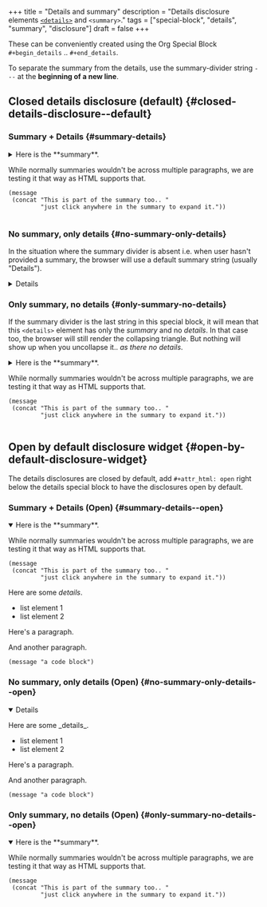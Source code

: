 +++
title = "Details and summary"
description = "Details disclosure elements [`<details>`](https://developer.mozilla.org/en-US/docs/Web/HTML/Element/details) and `<summary>`."
tags = ["special-block", "details", "summary", "disclosure"]
draft = false
+++

These can be conveniently created using the Org Special Block
`#+begin_details` .. `#+end_details`.

To separate the summary from the details, use the summary-divider
string `---` at the **beginning of a new line**.


## Closed details disclosure (default) {#closed-details-disclosure--default}


### Summary + Details {#summary-details}

<details><summary>Here is the **summary**.

While normally summaries wouldn't be across multiple paragraphs, we
are testing it that way as HTML supports that.

```emacs-lisp
(message
 (concat "This is part of the summary too.. "
         "just click anywhere in the summary to expand it."))
```
</summary><p class="details">

Here are some _details_.

-   list element 1
-   list element 2

Here's a paragraph.

And another paragraph.

```emacs-lisp
(message "a code block")
```
</p></details>


### No summary, only details {#no-summary-only-details}

In the situation where the summary divider is absent i.e. when user
hasn't provided a summary, the browser will use a default summary
string (usually "Details").

<details><p class="details">Here are some _details_.

-   list element 1
-   list element 2

Here's a paragraph.

And another paragraph.

```emacs-lisp
(message "a code block")
```
</p></details>


### Only summary, no details {#only-summary-no-details}

If the summary divider is the last string in this special block, it
will mean that this `<details>` element has only the _summary_ and no
_details_. In that case too, the browser will still render the
collapsing triangle. But nothing will show up when you uncollapse
it.. _as there no details_.

<details><summary>Here is the **summary**.

While normally summaries wouldn't be across multiple paragraphs, we
are testing it that way as HTML supports that.

```emacs-lisp
(message
 (concat "This is part of the summary too.. "
         "just click anywhere in the summary to expand it."))
```
</summary><p class="details">
</p></details>


## Open by default disclosure widget {#open-by-default-disclosure-widget}

The details disclosures are closed by default, add `#+attr_html: open`
right below the details special block to have the disclosures open by
default.


### Summary + Details (Open) {#summary-details--open}

<details open><summary>Here is the **summary**.

While normally summaries wouldn't be across multiple paragraphs, we
are testing it that way as HTML supports that.

```emacs-lisp
(message
 (concat "This is part of the summary too.. "
         "just click anywhere in the summary to expand it."))
```
</summary><p class="details">

Here are some _details_.

-   list element 1
-   list element 2

Here's a paragraph.

And another paragraph.

```emacs-lisp
(message "a code block")
```
</p></details>


### No summary, only details (Open) {#no-summary-only-details--open}

<details open><p class="details">Here are some _details_.

-   list element 1
-   list element 2

Here's a paragraph.

And another paragraph.

```emacs-lisp
(message "a code block")
```
</p></details>


### Only summary, no details (Open) {#only-summary-no-details--open}

<details open><summary>Here is the **summary**.

While normally summaries wouldn't be across multiple paragraphs, we
are testing it that way as HTML supports that.

```emacs-lisp
(message
 (concat "This is part of the summary too.. "
         "just click anywhere in the summary to expand it."))
```
</summary><p class="details">
</p></details>

